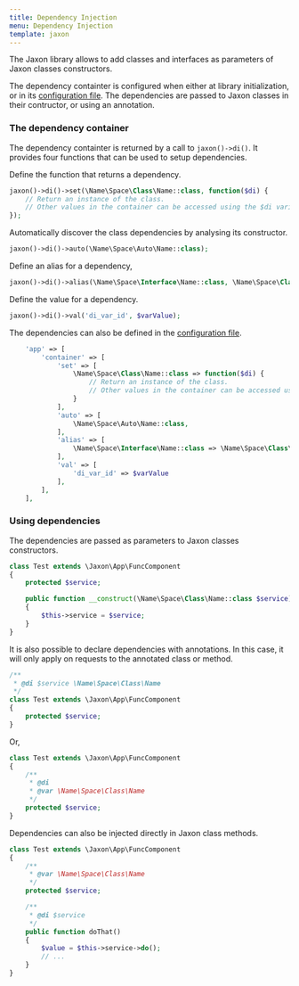 ```yaml
---
title: Dependency Injection
menu: Dependency Injection
template: jaxon
---
```


The Jaxon library allows to add classes and interfaces as parameters of Jaxon classes constructors.

The dependency containter is configured when either at library initialization, or in its [configuration file](../../about/configuration.html).
The dependencies are passed to Jaxon classes in their contructor, or using an annotation.

### The dependency container

The dependency containter is returned by a call to `jaxon()->di()`.
It provides four functions that can be used to setup dependencies.

Define the function that returns a dependency.

```php
jaxon()->di()->set(\Name\Space\Class\Name::class, function($di) {
    // Return an instance of the class.
    // Other values in the container can be accessed using the $di variable.
});
```

Automatically discover the class dependencies by analysing its constructor.

```php
jaxon()->di()->auto(\Name\Space\Auto\Name::class);
```

Define an alias for a dependency,

```php
jaxon()->di()->alias(\Name\Space\Interface\Name::class, \Name\Space\Class\Name::class);
```

Define the value for a dependency.

```php
jaxon()->di()->val('di_var_id', $varValue);
```

The dependencies can also be defined in the [configuration file](../../about/configuration.html).

```php
    'app' => [
        'container' => [
            'set' => [
                \Name\Space\Class\Name::class => function($di) {
                    // Return an instance of the class.
                    // Other values in the container can be accessed using the $di variable.
                }
            ],
            'auto' => [
                \Name\Space\Auto\Name::class,
            ],
            'alias' => [
                \Name\Space\Interface\Name::class => \Name\Space\Class\Name::class
            ],
            'val' => [
                'di_var_id' => $varValue
            ],
        ],
    ],
```

### Using dependencies

The dependencies are passed as parameters to Jaxon classes constructors.

```php
class Test extends \Jaxon\App\FuncComponent
{
    protected $service;

    public function __construct(\Name\Space\Class\Name::class $service)
    {
        $this->service = $service;
    }
}
```

It is also possible to declare dependencies with annotations.
In this case, it will only apply on requests to the annotated class or method.

```php
/**
 * @di $service \Name\Space\Class\Name
 */
class Test extends \Jaxon\App\FuncComponent
{
    protected $service;
}
```

Or,

```php
class Test extends \Jaxon\App\FuncComponent
{
    /**
     * @di
     * @var \Name\Space\Class\Name
     */
    protected $service;
}
```

Dependencies can also be injected directly in Jaxon class methods.

```php
class Test extends \Jaxon\App\FuncComponent
{
    /**
     * @var \Name\Space\Class\Name
     */
    protected $service;

    /**
     * @di $service
     */
    public function doThat()
    {
        $value = $this->service->do();
        // ...
    }
}
```
